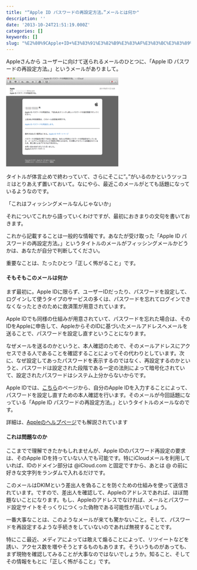 ```yaml
---
title: "“Apple ID パスワードの再設定方法。”メールとは何か"
description: ''
date: '2013-10-24T21:51:19.000Z'
categories: []
keywords: []
slug: "%E2%80%9CApple+ID+%E3%83%91%E3%82%B9%E3%83%AF%E3%83%BC%E3%83%89%E3%81%AE%E5%86%8D%E8%A8%AD%E5%AE%9A%E6%96%B9%E6%B3%95%E3%80%82%E2%80%9D%E3%83%A1%E3..."
---
```

Appleさんから ユーザーに向けて送られるメールのひとつに、「Apple ID パスワードの再設定方法。」というメールがありまして。

![](0__BEGea48i3S__yrEmE.png)

タイトルが体言止めで終わっていて、さらにそこに”。”がいるのかというツッコミはとりあえず置いておいて。なにやら、最近このメールがとても話題になっているようなのです。

「これはフィッシングメールなんじゃないか」

それについてこれから語っていくわけですが、最初におきまりの文句を書いておきます。

これから記載することは一般的な情報です。あなたが受け取った「Apple ID パスワードの再設定方法。」というタイトルのメールがフィッシングメールかどうかは、あなたが自分で判断してください。

重要なことは、たったひとつ「正しく怖がること」です。

#### そもそもこのメールは何か

まず最初に。Apple IDに限らず、ユーザーIDだったり、パスワードを設定して、ログインして使うタイプのサービスの多くは、パスワードを忘れてログインできなくなったときのために救済策が用意されています。

Apple IDでも同様の仕組みが用意されていて、パスワードを忘れた場合は、そのIDをAppleに申告して、AppleからそのIDに基づいたメールアドレスへメールを送ることで、パスワードを設定し直すということになります。

なぜメールを送るのかというと、本人確認のためで、そのメールアドレスにアクセスできる人であることを確認することによってその代わりとしています。次に、なぜ設定してあったパスワードを表示するのではなく、再設定するのかというと、パスワードは設定された段階である一定の法則によって暗号化されていて、設定されたパスワードはシステム上分からないからです。

Apple IDでは、[こちら](https://iforgot.apple.com/password/verify/appleid?language=JP-JA)のページから、自分のApple IDを入力することによって、パスワードを設定し直すための本人確認を行います。そのメールが今回話題になっている「Apple ID パスワードの再設定方法。」というタイトルのメールなのです。

詳細は、[Appleのヘルプページ](http://support.apple.com/kb/HE36?viewlocale=ja_JP)でも解説されています

#### これは問題なのか

ここまでで理解できたかもしれませんが、Apple IDのパスワード再設定の要求は、そのApple IDを持っていない人でも可能です。特にiCloudメールを利用していれば、IDのドメイン部分は @iCloud.com と固定ですから、あとは @ の前に好きな文字列をランダムで入れるだけです。

このメールはDKIMという差出人を偽ることを防ぐための仕組みを使って送信されています。ですので、差出人を確認して、Appleのアドレスであれば、ほぼ問題ないことになります。もし、Appleのアドレスでなければ、メールとパスワード設定サイトをそっくりにつくった偽物である可能性が高いでしょう。

一番大事なことは、このようなメールが来ても驚かないこと。そして、パスワードを再設定するような手続きをしていないのであれば無視することです。

特にここ最近、メディアによっては敢えて煽ることによって、リツイートなどを誘い、アクセス数を増やそうとするものもあります。そういうものがあっても、まず現物を確認してみることが大事なのではないでしょうか。知ること、そしてその情報をもとに「正しく怖がること」です。